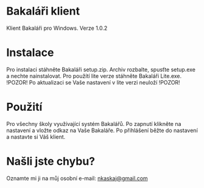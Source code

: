 # Bakaláři klient
Klient Bakaláři pro Windows. Verze 1.0.2
# Instalace
Pro instalaci stáhněte Bakaláři setup.zip. Archiv rozbalte, spusťte setup.exe a nechte nainstalovat.
Pro použítí lite verze stáhněte Bakaláři Lite.exe. !POZOR! Po aktualizaci se Vaše nastavení v lite verzi neuloží !POZOR!
# Použití
Pro všechny školy využívající systém Bakalářů. Po zapnutí klikněte na nastavení a vložte odkaz na Vaše Bakaláře. Po přihlášení
běžte do nastavení a nastavte si Váš klient.
# Našli jste chybu?
Oznamte mi ji na můj osobní e-mail: nkaskaj@gmail.com

